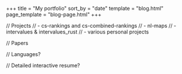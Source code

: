 +++
title = "My portfolio"
sort_by = "date"
template = "blog.html"
page_template = "blog-page.html"
+++


// Projects
// - cs-rankings and cs-combined-rankings
// - nl-maps
// - intervalues & intervalues_rust
// - various personal projects

// Papers

// Languages?

// Detailed interactive resume?
